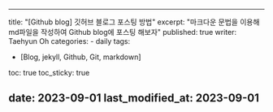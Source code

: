 ---
title: "[Github blog] 깃허브 블로그 포스팅 방법"
excerpt: "마크다운 문법을 이용해 md파일을 작성하여 Github blog에 포스팅 해보자"
published: true
writer: Taehyun Oh
categories: 
    - daily
tags:
 - [Blog, jekyll, Github, Git, markdown]

 toc: true
 toc_sticky: true

 date: 2023-09-01
 last_modified_at: 2023-09-01
 ---